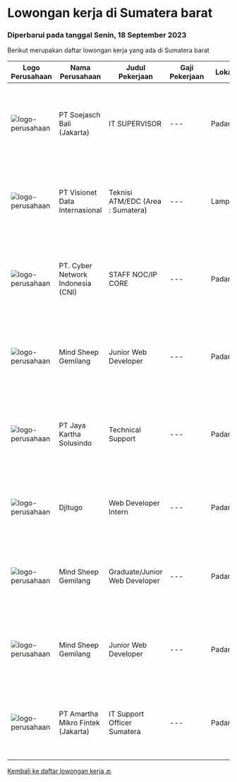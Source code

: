 
  # Lowongan kerja di Sumatera barat

  ### Diperbarui pada tanggal Senin, 18 September 2023

  Berikut merupakan daftar lowongan kerja yang ada di Sumatera barat

  |Logo Perusahaan | Nama Perusahaan | Judul Pekerjaan | Gaji Pekerjaan | Lokasi | Deskripsi | Tanggal diunggah | Pranala |
  | -------------- | --------------- | --------------- | --------- | --------- | -------------- | ------- | ----------- |
  |![logo-perusahaan](https://image-service-cdn.seek.com.au/bb3e109de44451a17b159b175fac498df2e652ab/ee4dce1061f3f616224767ad58cb2fc751b8d2dc)|PT Soejasch Bali (Jakarta)|IT SUPERVISOR|---|Padang|Kualifikasi :1. S1 Informatika.2. Memahami operating system server.3. Memahami trouble shooting pada hardware,software dan networking.4. Familiar...|Senin, 11 September 2023|https://www.jobstreet.co.id/id/job/it-supervisor-1036914759?token=0~a1a0604a-975d-43f7-acaf-c4920208773c&sectionRank=1&jobId=jobstreet-id-job-1036914759|
|![logo-perusahaan](https://image-service-cdn.seek.com.au/84d23b3586ee4efd70ea62878095fcc6b1639e33/ee4dce1061f3f616224767ad58cb2fc751b8d2dc)|PT Visionet Data Internasional|Teknisi ATM/EDC (Area : Sumatera)|---|Lampung|*) Menangani kebutuhan pelanggan di lokasi pelanggan agar terpenuhi SLA yang telah ditentukan.*) Menganalisa problem/case dengan akurat untuk...|Rabu, 13 September 2023|https://www.jobstreet.co.id/id/job/teknisi-atm-edc-area-%3A-sumatera-4467995?token=0~a1a0604a-975d-43f7-acaf-c4920208773c&sectionRank=2&jobId=jobstreet-id-job-4467995|
|![logo-perusahaan](https://i.ibb.co/sqvTCh9/112815900-stock-vector-no-image-available-icon-flat-vector.webp)|PT. Cyber Network Indonesia (CNI)|STAFF NOC/IP CORE|---|Padang|STAFF NOC/IP COREQUALIFICATION:• Pendidikan Minimal D1• Mengerti Dasar jaringan• Memahami configurasi Mikrotik, Cisco, Juniper• Memahami Server (OS...|Rabu, 13 September 2023|https://www.jobstreet.co.id/id/job/staff-noc-ip-core-1036936201?token=0~a1a0604a-975d-43f7-acaf-c4920208773c&sectionRank=3&jobId=jobstreet-id-job-1036936201|
|![logo-perusahaan](https://i.ibb.co/sqvTCh9/112815900-stock-vector-no-image-available-icon-flat-vector.webp)|Mind Sheep Gemilang|Junior Web Developer|---|Padang|WE ARE HIRING!Junior Web DeveloperAre you an exceptional developer? Join our growing teamand be at the forefront of cutting edge AI!Responsibilities:...|Senin, 11 September 2023|https://www.jobstreet.co.id/id/job/junior-web-developer-1036914327?token=0~a1a0604a-975d-43f7-acaf-c4920208773c&sectionRank=4&jobId=jobstreet-id-job-1036914327|
|![logo-perusahaan](https://image-service-cdn.seek.com.au/295a790b1e507a7e7e1ece863a9cbc400be15412/ee4dce1061f3f616224767ad58cb2fc751b8d2dc)|PT Jaya Kartha Solusindo|Technical Support|---|Padang|Jobdesk: Instalasi jaringan Konfigurasi jaringan Pemeliharaan jaringan Troubleshooting Keamanan jaringan Pemulihan bencana untuk jaringan Upgrade...|Rabu, 30 Agustus 2023|https://www.jobstreet.co.id/id/job/technical-support-1036821793?token=0~a1a0604a-975d-43f7-acaf-c4920208773c&sectionRank=5&jobId=jobstreet-id-job-1036821793|
|![logo-perusahaan](https://i.ibb.co/sqvTCh9/112815900-stock-vector-no-image-available-icon-flat-vector.webp)|Djitugo|Web Developer Intern|---|Padang|Requirements :- Last year student or recent graduate in Computer Sciences, Information Technology or related field - Enthusiastic and willing to learn...|Minggu, 27 Agustus 2023|https://www.jobstreet.co.id/id/job/web-developer-intern-1036787528?token=0~a1a0604a-975d-43f7-acaf-c4920208773c&sectionRank=6&jobId=jobstreet-id-job-1036787528|
|![logo-perusahaan](https://i.ibb.co/sqvTCh9/112815900-stock-vector-no-image-available-icon-flat-vector.webp)|Mind Sheep Gemilang|Graduate/Junior Web Developer|---|Padang|WE ARE HIRING!Web Developer (Junior/Graduate)Are you a highly exceptional individual?Eager to learn in a fast-paced environment?Want to be at the...|Senin, 21 Agustus 2023|https://www.jobstreet.co.id/id/job/graduate-junior-web-developer-1036737734?token=0~a1a0604a-975d-43f7-acaf-c4920208773c&sectionRank=7&jobId=jobstreet-id-job-1036737734|
|![logo-perusahaan](https://i.ibb.co/sqvTCh9/112815900-stock-vector-no-image-available-icon-flat-vector.webp)|Mind Sheep Gemilang|Junior Web Developer|---|Padang|WE ARE HIRING!Junior Web DeveloperAre you an exceptional developer? Join our growing teamand be at the forefront of cutting edge AI!Responsibilities:...|Senin, 21 Agustus 2023|https://www.jobstreet.co.id/id/job/junior-web-developer-1036737531?token=0~a1a0604a-975d-43f7-acaf-c4920208773c&sectionRank=8&jobId=jobstreet-id-job-1036737531|
|![logo-perusahaan](https://image-service-cdn.seek.com.au/e3c8d7ac80f95d86decbfd288bf5381cc379a2f1/ee4dce1061f3f616224767ad58cb2fc751b8d2dc)|PT Amartha Mikro Fintek (Jakarta)|IT Support Officer Sumatera|---|Padang|Installing and configuring computer hardware, software, systems, networks, printers, and scanners Monitoring and maintaining computer systems and...|Minggu, 27 Agustus 2023|https://www.jobstreet.co.id/id/job/it-support-officer-sumatera-1036788060?token=0~a1a0604a-975d-43f7-acaf-c4920208773c&sectionRank=9&jobId=jobstreet-id-job-1036788060|


  [Kembali ke daftar lowongan kerja 🔙](../README.md#daftar-lowongan-kerja)
  